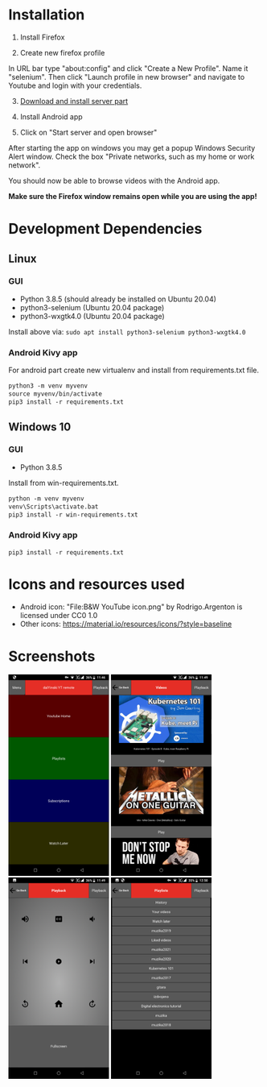 # Installation
1. Install Firefox

2. Create new firefox profile

In URL bar type "about:config" and click "Create a New Profile". Name it "selenium".
Then click "Launch profile in new browser" and navigate to Youtube and login with your
credentials. 

3. [Download and install server part](https://friendlytroll.github.io/dalYinski/)

4. Install Android app

5. Click on "Start server and open browser"

After starting the app on windows you may get a popup Windows Security Alert window. Check the box "Private networks, such as my home or work network".

You should now be able to browse videos with the Android app.

**Make sure the Firefox window remains open while you are using the app!**

# Development Dependencies
## Linux
### GUI
- Python 3.8.5 (should already be installed on Ubuntu 20.04)
- python3-selenium (Ubuntu 20.04 package)
- python3-wxgtk4.0 (Ubuntu 20.04 package)

Install above via:
`sudo apt install python3-selenium python3-wxgtk4.0`

### Android Kivy app
For android part create new virtualenv and install from requirements.txt file.

    python3 -m venv myvenv
    source myvenv/bin/activate
    pip3 install -r requirements.txt

## Windows 10
### GUI
- Python 3.8.5
 
Install from win-requirements.txt.

    python -m venv myvenv
    venv\Scripts\activate.bat
    pip3 install -r win-requirements.txt

### Android Kivy app

    pip3 install -r requirements.txt

# Icons and resources used
* Android icon: "File:B&W YouTube icon.png" by Rodrigo.Argenton is licensed under CC0 1.0
* Other icons: https://material.io/resources/icons/?style=baseline

# Screenshots
<img src="screenshots/main.png" width=200 height=400>
<img src="screenshots/browse.png" width=200 height=400>
<img src="screenshots/playback.png" width=200 height=400>
<img src="screenshots/playlists.png" width=200 height=400>
